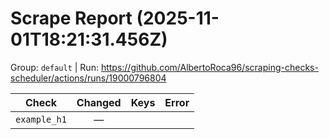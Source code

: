 # Scrape Report (2025-11-01T18:21:31.456Z)

Group: `default`  |  Run: https://github.com/AlbertoRoca96/scraping-checks-scheduler/actions/runs/19000796804

| Check | Changed | Keys | Error |
|---|:---:|:--|:--|
| `example_h1` | — |  |  |
